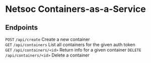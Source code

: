 # Netsoc Containers-as-a-Service

## Endpoints

`POST` `/api/create` Create a new container  
`GET` `/api/containers` List all containers for the given auth token  
`GET` `/api/containers/<id>` Return info for a given container
`DELETE` `/api/containers/<id>` Delete a container  

